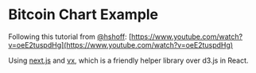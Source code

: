 # Bitcoin Chart Example

Following this tutorial from [@hshoff](https://twitter.com/hshoff):
[https://www.youtube.com/watch?v=oeE2tuspdHg](https://www.youtube.com/watch?v=oeE2tuspdHg)

Using [next.js](https://github.com/zeit/next.js/) and [vx](https://github.com/hshoff/vx), which is a friendly helper library over d3.js in React.
